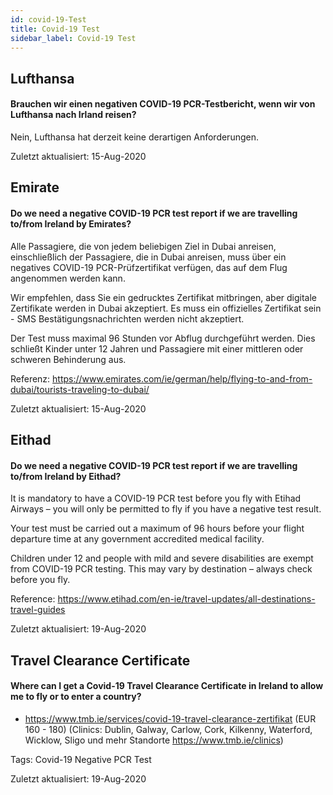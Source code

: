 ```yaml
---
id: covid-19-Test
title: Covid-19 Test
sidebar_label: Covid-19 Test
---
```



## Lufthansa

#### **Brauchen wir einen negativen COVID-19 PCR-Testbericht, wenn wir von Lufthansa nach Irland reisen?**

Nein, Lufthansa hat derzeit keine derartigen Anforderungen.

Zuletzt aktualisiert: 15-Aug-2020

## Emirate

#### **Do we need a negative COVID-19 PCR test report if we are travelling to/from Ireland by Emirates?**

Alle Passagiere, die von jedem beliebigen Ziel in Dubai anreisen, einschließlich der Passagiere, die in Dubai anreisen, muss über ein negatives COVID-19 PCR-Prüfzertifikat verfügen, das auf dem Flug angenommen werden kann.

Wir empfehlen, dass Sie ein gedrucktes Zertifikat mitbringen, aber digitale Zertifikate werden in Dubai akzeptiert. Es muss ein offizielles Zertifikat sein - SMS Bestätigungsnachrichten werden nicht akzeptiert.

Der Test muss maximal 96 Stunden vor Abflug durchgeführt werden. Dies schließt Kinder unter 12 Jahren und Passagiere mit einer mittleren oder schweren Behinderung aus.


Referenz: https://www.emirates.com/ie/german/help/flying-to-and-from-dubai/tourists-traveling-to-dubai/

Zuletzt aktualisiert: 15-Aug-2020

## Eithad

#### **Do we need a negative COVID-19 PCR test report if we are travelling to/from Ireland by Eithad?**

It is mandatory to have a COVID-19 PCR test before you fly with Etihad Airways – you will only be permitted to fly if you have a negative test result.

Your test must be carried out a maximum of 96 hours before your flight departure time at any government accredited medical facility.

Children under 12 and people with mild and severe disabilities are exempt from COVID-19 PCR testing. This may vary by destination – always check before you fly.

Reference: https://www.etihad.com/en-ie/travel-updates/all-destinations-travel-guides

Zuletzt aktualisiert: 19-Aug-2020

## Travel Clearance Certificate

#### Where can I get a Covid-19 Travel Clearance Certificate in Ireland to allow me to fly or to enter a country?

* https://www.tmb.ie/services/covid-19-travel-clearance-zertifikat (EUR 160 - 180) (Clinics: Dublin, Galway, Carlow, Cork, Kilkenny, Waterford, Wicklow, Sligo und mehr Standorte https://www.tmb.ie/clinics)

Tags: Covid-19 Negative PCR Test

Zuletzt aktualisiert: 19-Aug-2020
